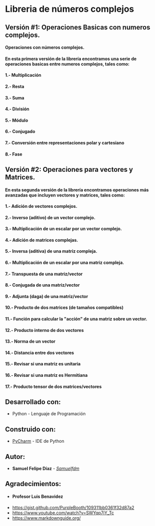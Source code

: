 # Libreria de números complejos

## Versión #1: Operaciones Basicas con numeros complejos.

#### Operaciones con números complejos.
#### En esta primera versión de la librería encontramos una serie de operaciones basicas entre numeros complejos, tales como:
#### 1.- Multiplicación
#### 2.- Resta
#### 3.- Suma
#### 4.- División
#### 5.- Módulo
#### 6.- Conjugado 
#### 7.- Conversión entre representaciones polar y cartesiano
#### 8.- Fase

## Versión #2: Operaciones para vectores y Matrices.

#### En esta segunda versión de la librería encontramos operaciones más avanzadas que incluyen vectores y matrices, tales como:

#### 1.- Adición de vectores complejos.
#### 2.- Inverso (aditivo) de un vector complejo.
#### 3.- Multiplicación de un escalar por un vector complejo.
#### 4.- Adición de matrices complejas.
#### 5.- Inversa (aditiva) de una matriz compleja.
#### 6.- Multiplicación de un escalar por una matriz compleja.
#### 7.- Transpuesta de una matriz/vector
#### 8.- Conjugada de una matriz/vector
#### 9.- Adjunta (daga) de una matriz/vector
#### 10.- Producto de dos matrices (de tamaños compatibles)
#### 11.- Función para calcular la "acción" de una matriz sobre un vector.
#### 12.- Producto interno de dos vectores
#### 13.- Norma de un vector
#### 14.- Distancia entre dos vectores
#### 15.- Revisar si una matriz es unitaria
#### 16.- Revisar si una matriz es Hermitiana
#### 17.- Producto tensor de dos matrices/vectores

## Desarrollado con:
- Python - Lenguaje de Programación
## Construido con:
- [PyCharm](https://www.jetbrains.com/pycharm/) - IDE de Python
## Autor:
- **Samuel Felipe Díaz** - [*Samuelfdm*](https://github.com/Samuelfdm)
## Agradecimientos:
- #### Profesor Luis Benavidez
- <https://gist.github.com/PurpleBooth/109311bb0361f32d87a2>
- <https://www.youtube.com/watch?v=SWYqp7iY_Tc>
- <https://www.markdownguide.org/>
